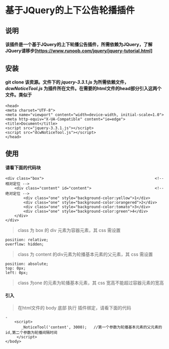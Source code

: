 # 基于JQuery的上下公告轮播插件
## 说明
#### 该插件是一个基于JQuery的上下轮播公告插件，所需依赖为JQuery，了解JQuery请移步[https://www.runoob.com/jquery/jquery-tutorial.html]
## 安装
#### git clone 该资源。文件下的  _jquery-3.3.1.js_  为所需依赖文件，_dcwNoticeTool.js_ 为插件所在文件。在需要的html文件的head部分引入这两个文件。类似于

    <head>
    <meta charset="UTF-8">
    <meta name="viewport" content="width=device-width, initial-scale=1.0">
    <meta http-equiv="X-UA-Compatible" content="ie=edge">
    <title>Document</title>
    <script src="jquery-3.3.1.js"></script>
    <script src="dcwNoticeTool.js"></script>
    </head> 
## 使用
#### 请看下面的代码块
    <div class="box">                                                 <!-- 相对定位 -->
        <div class="content" id="content">                            <!-- 绝对定位 -->
            <div class="one" style="background-color:yellow">1</div>
            <div class="one" style="background-color:orangered">2</div>
            <div class="one" style="background-color:tomato">3</div>
            <div class="one" style="background-color:green">4</div>
        </div>
    </div>
> class 为 box 的 div 元素为容器元素，其 css 需设置 

    position: relative;      
    overflow: hidden;
> class 为 content 的div元素为轮播基本元素的父元素，其 css 需设置    

    position: absolute;
    top: 0px;
    left: 0px;
> class 为one 的元素为轮播基本元素，其 css 宽高不能超过容器元素的宽高

#### 引入
> 在html文件的 body 底部 执行 插件绑定，请看下面的代码
    
    -
        <script>
           _NoticeTool('content', 3000);   //第一个参数为轮播基本元素的父元素的id,第二个参数为轮播间隔时间
         </script>
    </body>
    
    
    
    
    
    
    